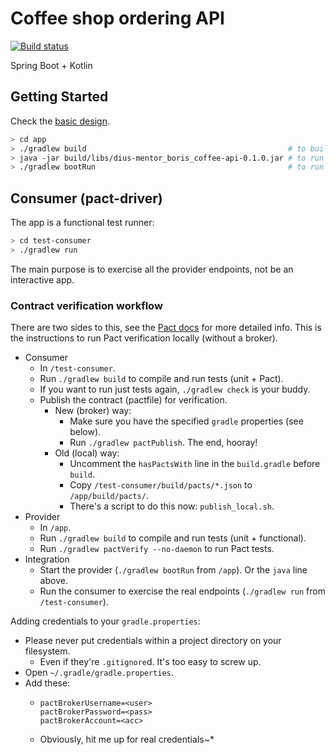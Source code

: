 # Coffee shop ordering API

[![Build status](https://badge.buildkite.com/6484318ee252264a9060c4bd0b59d30c2dfd2fd1d55986ae3e.svg)](https://buildkite.com/dius-3/mentoring-coffee-shop-api)

Spring Boot + Kotlin

## Getting Started

Check the [basic design](readme_design.md).

```bash
> cd app
> ./gradlew build                                             # to build and run tests
> java -jar build/libs/dius-mentor_boris_coffee-api-0.1.0.jar # to run the app (with colours!)
> ./gradlew bootRun                                           # to run the app (without colours)
```

## Consumer (pact-driver)

The app is a functional test runner:

```bash
> cd test-consumer
> ./gradlew run
```

The main purpose is to exercise all the provider endpoints, not be an interactive app.

### Contract verification workflow

There are two sides to this, see the [Pact docs](https://docs.pact.io/) for more detailed info.
This is the instructions to run Pact verification locally (without a broker).

- Consumer
    - In `/test-consumer`.
    - Run `./gradlew build` to compile and run tests (unit + Pact).
    - If you want to run just tests again, `./gradlew check` is your buddy.
    - Publish the contract (pactfile) for verification.
        - New (broker) way:
            - Make sure you have the specified `gradle` properties (see below).
            - Run `./gradlew pactPublish`. The end, hooray!
        - Old (local) way:
            - Uncomment the `hasPactsWith` line in the `build.gradle` before `build`.
            - Copy `/test-consumer/build/pacts/*.json` to `/app/build/pacts/`.
            - There's a script to do this now: `publish_local.sh`.
- Provider
    - In `/app`.
    - Run `./gradlew build` to compile and run tests (unit + functional).
    - Run `./gradlew pactVerify --no-daemon` to run Pact tests.
- Integration
    - Start the provider (`./gradlew bootRun` from `/app`). Or the `java` line above.
    - Run the consumer to exercise the real endpoints (`./gradlew run` from `/test-consumer`).

Adding credentials to your `gradle.properties`:

- Please never put credentials within a project directory on your filesystem.
    - Even if they're `.gitignore`d. It's too easy to screw up.
- Open `~/.gradle/gradle.properties`.
- Add these:
    - ```
      pactBrokerUsername=<user>
      pactBrokerPassword=<pass>
      pactBrokerAccount=<acc>
      ```
    - Obviously, hit me up for real credentials~*
